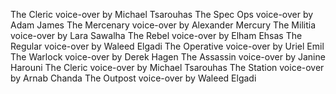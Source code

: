 The Cleric voice-over by Michael Tsarouhas
The Spec Ops voice-over by Adam James
The Mercenary voice-over by Alexander Mercury
The Militia voice-over by Lara Sawalha
The Rebel voice-over by Elham Ehsas
The Regular voice-over by Waleed Elgadi
The Operative voice-over by Uriel Emil
The Warlock voice-over by Derek Hagen
The Assassin voice-over by Janine Harouni
The Cleric voice-over by Michael Tsarouhas
The Station voice-over by Arnab Chanda
The Outpost voice-over by Waleed Elgadi